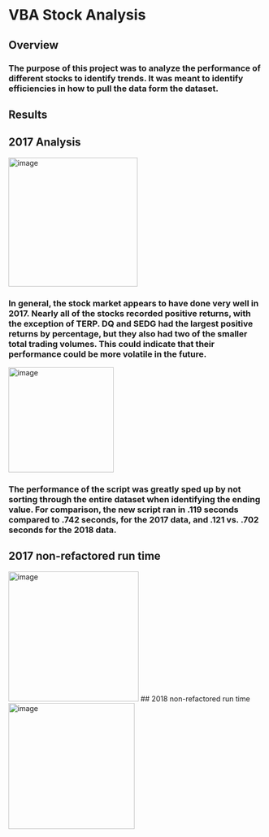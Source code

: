 # VBA Stock Analysis
## Overview
### The purpose of this project was to analyze the performance of different stocks to identify trends.  It was meant to identify efficiencies in how to pull the data form the dataset.

## Results

## 2017 Analysis
<img width="254" alt="image" src="https://user-images.githubusercontent.com/104801614/170421475-ae4096e8-ec16-4aa8-b82c-736eb08fbc17.png">

### In general, the stock market appears to have done very well in 2017.  Nearly all of the stocks recorded positive returns, with the exception of TERP.  DQ and SEDG had the largest positive returns by percentage, but they also had two of the smaller total trading volumes.  This could indicate that their performance could be more volatile in the future.  

<img width="207" alt="image" src="https://user-images.githubusercontent.com/104801614/170421597-99bee6ec-0050-465f-bb2a-2a05da18cc3e.png">

### The performance of the script was greatly sped up by not sorting through the entire dataset when identifying the ending value.  For comparison, the new script ran in .119 seconds compared to .742 seconds, for the 2017 data, and .121 vs. .702 seconds for the 2018 data.  
## 2017 non-refactored run time
<img width="256" alt="image" src="https://user-images.githubusercontent.com/104801614/170421427-6c93711a-5954-4512-b44c-332b00693aff.png">
## 2018 non-refactored run time
<img width="248" alt="image" src="https://user-images.githubusercontent.com/104801614/170421867-2c22906e-1417-4a1f-8c5c-7bef4f6c86a9.png">

